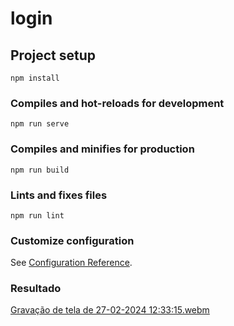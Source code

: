 # login

## Project setup
```
npm install
```

### Compiles and hot-reloads for development
```
npm run serve
```

### Compiles and minifies for production
```
npm run build
```

### Lints and fixes files
```
npm run lint
```

### Customize configuration
See [Configuration Reference](https://cli.vuejs.org/config/).

### Resultado

[Gravação de tela de 27-02-2024 12:33:15.webm](https://github.com/andrewscampos/login-vue/assets/7538935/0801ad12-02c0-41bf-9069-e6f0d89c69f3)

